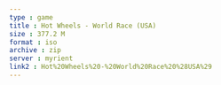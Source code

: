 ```yaml
---
type : game
title : Hot Wheels - World Race (USA)
size : 377.2 M
format : iso
archive : zip
server : myrient
link2 : Hot%20Wheels%20-%20World%20Race%20%28USA%29
---
```

